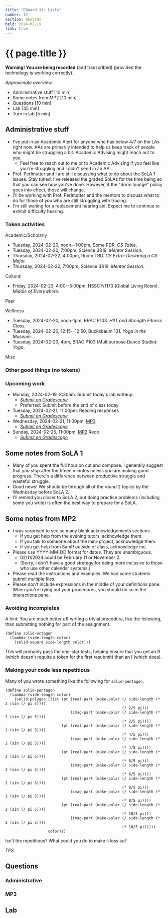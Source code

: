 ```yaml
---
title: "EBoard 13: Lists"
number: 13
section: eboards
held: 2024-02-19
link: true
---
```

# {{ page.title }}

**Warning! You are being recorded** (and transcribed) (provided the technology
is working correctly).

_Approximate overview_

* Administrative stuff [10 min]
* Some notes from MP2 [10 min]
* Questions [10 min]
* Lab [45 min]
* Turn in lab [5 min]

Administrative stuff
--------------------

* I've put in an Academic Alert for anyone who has below 4/7 on the
  LAs right now. AAs are primarily intended to help us keep track of
  people who might be struggling a bit. Academic Advising might reach
  out to you.
    * Feel free to reach out to me or to Academic Advising if you
      feel like you're struggling and I didn't send in an AA.
* Prof. Perlmutter and I are still discussing what to do about the
  SoLA 1 issues. Stay tuned. I've released the graded SoLAs for
  the time being so that you can see how you've done. However, if the
  "dorm lounge" policy goes into effect, those will change.
* I'll be working with Prof. Perlmutter and the mentors to discuss what
  to do for those of you who are still struggling with tracing.
* I'm still waiting for a replacement hearing aid. Expect me to continue
  to exhibit difficulty hearing.

### Token activities

Academic/Scholarly

* Tuesday, 2024-02-20, noon--1:00pm, Some PDR.
  _CS Table_.
* Tuesday, 2024-02-20, 7:00pm, Science 3819.
  _Mentor Session_.
* Thursday, 2024-02-22, 4:00pm, Room TBD.
  _CS Extra: Declaring a CS Major._
* Thursday, 2024-02-22, 7:00pm, Science 3819.
  _Mentor Session_.

Cultural

* Friday, 2024-02-23, 4:00--5:00pm, HSSC N1170 (Global Living Room).
  _Middle of Everywhere._

Peer

Wellness

* Tuesday, 2024-02-20, noon-1pm, BRAC P103.
  _HIIT and Strength Fitness Class._
* Tuesday, 2024-02-20, 12:15--12:50, Bucksbaum 131.
  _Yoga in the Museum._
* Tuesday, 2024-02-20, 4pm, BRAC P103 (Multipurpose Dance Studio):
  _Yoga_.

Misc

### Other good things (no tokens)

### Upcoming work

* Monday, 2024-02-19, 8:30am: Submit today's lab writeup.
    * [_Submit on Gradescope_](https://www.gradescope.com/courses/690100/assignments/4087975)
    * Preferred: Submit before the end of class today.
* Tuesday, 2024-02-21, 11:00pm: Reading responses
    * [_Submit on Gradescope_](...)
* Wednesday, 2024-02-21, 11:00pm: [MP3](../mps/mp3)
    * [_Submit on Gradescope_](...)
* Sunday, 2024-02-25, 11:00pm, [MP2](../mps/mp2) Redo
    * [_Submit on Gradescope_](https://www.gradescope.com/courses/690100/assignments/4113572/)

Some notes from SoLA 1
----------------------

* Many of you spent the full hour on cut and compose. I generally suggest
  that you stop after the fifeen minutes unless you are making good progress.
  There's a difference between productive struggle and wasteful struggle.
* Good news! We should be through all of the round 2 topics by the 
  Wednesday before SoLA 2.
* I'll remind you closer to SoLA 2, but doing practice problems (including
  some you write) is often the best way to prepare for a SoLA.

Some notes from MP2
-------------------

* I was surprised to see so many blank acknowledgements sections.
    * If you get help from the evening tutors, acknowledge them.
    * If you talk to someone about the mini-project, acknowledge them.
    * If you get help from SamR outside of class, acknowledge me.
* Please use YYYY-MM-DD format for dates. They are unambiguous.
    * 02/11/2024 could be February 11 or November 2.
    * (Sorry, I don't have a good strategy for being more inclusive
      to those who use other calendar systems.)
* Please read the instructions and examples. We had some students submit
  multiple files.
* Please don't include expressions in the middle of your definitions
  pane.  When you're trying out your procedures, you should do so
  in the interactions pane.

### Avoiding incompletes

A hint: You are much better off writing a trivial procedure, like
the following, than submitting nothing for part of the assignment.

```
(define solid-octagon
  (lambda (side-length color)
    (solid-square side-length color)))
```

This will probably pass the one-star tests, helping ensure that you
get an R (which doesn't require a token for the first resubmit) than
an I (which does).

### Making your code less repetitious

Many of you wrote something like the following for `solid-pentagon`.

```
(define solid-pentagon
  (lambda (side-length color)
    (solid-polygon (list (pt (real-part (make-polar (/ side-length (* 2 (sin (/ pi 5))))
                                                    (* 2/5 pi)))
                             (imag-part (make-polar (/ side-length (* 2 (sin (/ pi 5))))
                                                    (* 2/5 pi))))
                         (pt (real-part (make-polar (/ side-length (* 2 (sin (/ pi 5))))
                                                    (* 4/5 pi)))
                             (imag-part (make-polar (/ side-length (* 2 (sin (/ pi 5))))
                                                    (* 4/5 pi))))
                         (pt (real-part (make-polar (/ side-length (* 2 (sin (/ pi 5))))
                                                    (* 6/5 pi)))
                             (imag-part (make-polar (/ side-length (* 2 (sin (/ pi 5))))
                                                    (* 6/5 pi))))
                         (pt (real-part (make-polar (/ side-length (* 2 (sin (/ pi 5))))
                                                    (* 8/5 pi)))
                             (imag-part (make-polar (/ side-length (* 2 (sin (/ pi 5))))
                                                    (* 8/5 pi))))
                         (pt (real-part (make-polar (/ side-length (* 2 (sin (/ pi 5))))
                                                    (* 10/5 pi)))
                             (imag-part (make-polar (/ side-length (* 2 (sin (/ pi 5))))
                                                    (* 10/5 pi)))))
                   color)))
```

Isn't the repetitious? What could you do to make it less so?

_TPS_
                     
Questions
---------

### Administrative

### MP3

Lab
---
